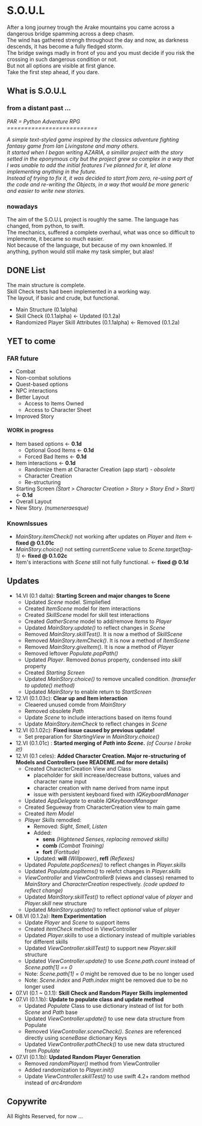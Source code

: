 # S.O.U.L

After a long journey trough the Arake mountains you came across a dangerous bridge spamming across a deep chasm.<br />
The wind has gathered strengh throughout the day and now, as darkness descends, it has become a fully fledged storm.<br />
The bridge swings madly in front of you and you must decide if you risk the crossing in such dangerous condition or not.<br />
But not all options are visible at first glance.<br />
Take the first step ahead, if you dare.


## What is S.O.U.L
### from a distant past ...

*PAR = Python Adventure RPG*<br />
*==========================*

*A simple text-styled game inspired by the classics adventure fighting fantasy game from Ian Livingstone and many others.<br />
It started when I began writing AZARIA, a simillar project with the story setted in the eponymous city but the project grew so complex in a way that I was unable to add the initial features I've planned for it, let alone implementing anything in the future.<br />
Instead of trying to fix it, it was decided to start from zero, re-using part of the code and re-writing the Objects, in a way that would be more generic and easier to write new stories.*

### nowadays

The aim of the S.O.U.L project is roughly the same.
The language has changed, from python, to swift.<br />
The mechanics, suffered a complete overhaul, what was once so difficult to implemente, it became so much easier.<br />
Not because of the language, but because of my own knownled. If anything, python would still make my task simpler, but alas!


## DONE List
The main structure is complete.<br />
Skill Check tests had been implemented in a working way.<br />
The layout, if basic and crude, but functional.<br />
- Main Structure (0.1alpha)
- Skill Check (0.1.1alpha) <- Updated (0.1.2a)
- Randomized Player Skill Attributes (0.1.1alpha) <- Removed (0.1.2a)

## YET to come 

### FAR future
- Combat
- Non-combat solutions
- Quest-based options
- NPC interactions
- Better Layout
  - Access to Items Owned
  - Access to Character Sheet
- Improved Story

#### WORK in progress
- Item based options <- **0.1d**
  - Optional Good Items <- **0.1d**
  - Forced Bad Items <- **0.1d**
- Item interactions <- **0.1d** 
  - Randomize them at Character Creation (app start) - *obsolete*
  - Character Creation
  - Re-structuring
- Starting Screen *(Start > Character Creation > Story > Story End > Start)* <- **0.1d**
- Overall Layout
- New Story. *(numeneraesque)*

### KnownIssues
  - *MainStory.itemCheck()* not working after updates on *Player* and *Item* <- **fixed @ 0.1.01c**
  - *MainStory.choice()* not setting *currentScene* value to *Scene.target[tag-1]* <- **fixed @ 0.1.02c**
  - Item's interactions with *Scene* still not fully functional. <- **fixed @ 0.1d**

## Updates
- 14.VI (0.1 dalta): **Starting Screen and major changes to Scene**
  - Updated *Scene* model. Simpliefied
  - Created *ItemScene* model for item interactions
  - Created *SkillScene* model for skill test interactions
  - Created *GatherScene* model to add/remove *Items* to *Player*
  - Updated *MainStory.update()* to reflect changes in *Scene*
  - Removed *MainStory.skillTest()*. It is now a method of *SkillScene*
  - Removed *MainStory.itemCheck()*. It is now a method of *ItemScene*
  - Removed *MainStory.giveItem()*. It is now a method of *Player*
  - Removed leftover *Populate.popPath()*
  - Updated *Player*. Removed *bonus* property, condensed into *skill* property
  - Created *Starting Screen*
  - Updated *MainStory.choice()* to remove uncalled condition. *(transefer to update() method)*
  - Updated *MainStory* to enable return to *StartScreen*
- 12.VI (0.1.03c): **Clear up and Item interaction**
  - Cleaered unused comde from *MainStory*
  - Removed obsolete *Path*
  - Update *Scene* to include interactions based on items found
  - Update *MainStory.itemCheck* to reflect changes in *Scene*
- 12.VI (0.1.02c): **Fixed issue caused by previous update!**
  - Set preparation for *StartingView* in *MainStory.choice()*
- 12.VI (0.1.01c) : **Started merging of *Path* into *Scene*.** *(of Course I broke it!)*
- 12.VI (0.1 celes): **Added Character Creation. Major re-structuring of Models and Controllers (see READEME.md for more details)**
  - Created CharacterCreation View and Class
    - placeholder for skill increase/decrease buttons, values and character name input
    - character creation with name derived from name input
    - issue with persistent keyboard fixed with *IQKeyboardManager*
  - Updated *AppDelegate* to enable *IQKeyboardManager*
  - Created Segueway from CharacterCreation view to main game
  - Created *Item Model*
  - *Player Skills* remodled:
    - Removed: *Sight*, *Smell*, *Listen*
    - Added: 
      - **sens** *(Hightened Senses, replacing removed skills)* 
      - **comb** *(Combat Training)*
      - **fort** *(Fortitude)*
    - Updated: **will** *(Willpower)*, **refl** *(Reflexes)*
  - Updated *Populate.popScenes()* to reflect changes in *Player.skills*
  - Updated *Populate.popItems()* to relefct changes in *Player.skills*
  - *ViewController* and *ViewControllerB* (views and classes) renamed to *MainStory* and *CharacterCreation* respectively. *(code updaed to reflect change)*
  - Updated *MainStory.skillTest()* to reflect *optional* value of *player* and *Player.skill* new structure
  - Updated *MainStory.update()* to reflect *optional* value of *player*
- 08.VI (0.1.2a): **Item Experimentation**
  - Update *Player* and *Scene* to support items
  - Created *itemCheck* method in ViewController
  - Updated *Player.skills* to use a dictionary instead of multiple variables for different skills
  - Updated *ViewController.skillTest()* to support new *Player.skill* structure
  - Updated *ViewController.update()* to use *Scene.path.count* instead of *Scene.path[1] == 0*
  - Note: *Scene.path[1] = 0* might be removed due to be no longer used
  - Note: *Scene.index* and *Path.index* might be removed due to be no longer used
- 07.VI (0.1 ~ 0.1.1): **Skill Check and Random Player Skills implemented**
- 07.VI (0.1.1b): **Update to populate class and update method**
  - Updated *Populate* Class to use dictionary instead of list for both *Scene* and *Path* base
  - Updated *ViewController.update()* to use new data structure from Populate
  - Removed *ViewController.sceneCheck()*. *Scenes* are referenced directly using *sceneBase* dictionary Keys
  - Updated *ViewController.pathCheck()* to use new data structured from *Populate*
- 07.VI (0.1.1b): **Updated Random Player Generation**
  - Removed *randomPlayer()* method from ViewController
  - Added randomization to *Player.init()*
  - Update *ViewController.skillTest()* to use swift 4.2+ random method instead of *arc4random*
 

## Copywrite
All Rights Reserved, for now ...
